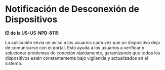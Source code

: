 # Notificación de Desconexión de Dispositivos

**ID de la US: US-NPD-8119**

La aplicación envía un aviso a los usuarios cada vez que un dispositivo deja de comunicarse con el portal. Esto ayuda a los usuarios a verificar y solucionar problemas de conexión rápidamente, garantizando que todos los dispositivos estén constantemente bajo vigilancia y actualizados en el sistema.